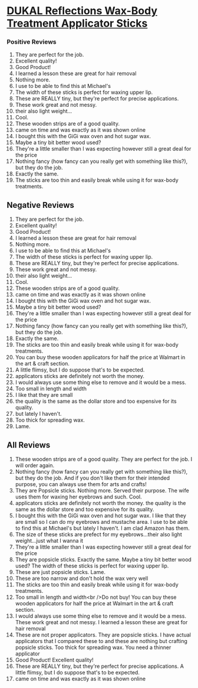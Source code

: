 # [DUKAL Reflections Wax-Body Treatment Applicator Sticks](https://products.checkmycream.com/products/DUKAL-Reflections-Wax-Body-Treatment-Applicator-Sticks.html)

### Positive Reviews

<ol>
      <li>They are perfect for the job.  </li>
      <li>Excellent quality!</li>
      <li>Good Product!</li>
      <li>I learned a lesson these are great for hair removal</li>
      <li>Nothing more.</li>
      <li>I use to be able to find this at Michael&#x27;s</li>
      <li>The width of these sticks is perfect for waxing upper lip.</li>
      <li>These are REALLY tiny, but they&#x27;re perfect for precise applications.</li>
      <li>These work great and not messy.</li>
      <li>their also light weight...</li>
      <li>Cool.</li>
      <li>These wooden strips are of a good quality.</li>
      <li>came on time and was exactly as it was shown online</li>
      <li>I bought this with the GiGi wax oven and hot sugar wax.</li>
      <li>Maybe a tiny bit better wood used?</li>
      <li>They&#x27;re a little smaller than I was expecting however still a great deal for the price</li>
      <li>Nothing fancy (how fancy can you really get with something like this?), but they do the job.</li>
      <li>Exactly the same.</li>
      <li>The sticks are too thin and easily break while using it for wax-body treatments.</li>
</ol>


<h2>Negative Reviews</h2>
<ol>
<li> They are perfect for the job.  </li>
<li> Excellent quality!</li>
<li> Good Product!</li>
<li> I learned a lesson these are great for hair removal</li>
<li> Nothing more.</li>
<li> I use to be able to find this at Michael&#x27;s</li>
<li> The width of these sticks is perfect for waxing upper lip.</li>
<li> These are REALLY tiny, but they&#x27;re perfect for precise applications.</li>
<li> These work great and not messy.</li>
<li> their also light weight...</li>
<li> Cool.</li>
<li> These wooden strips are of a good quality.</li>
<li> came on time and was exactly as it was shown online</li>
<li> I bought this with the GiGi wax oven and hot sugar wax.</li>
<li> Maybe a tiny bit better wood used?</li>
<li> They&#x27;re a little smaller than I was expecting however still a great deal for the price</li>
<li> Nothing fancy (how fancy can you really get with something like this?), but they do the job.</li>
<li> Exactly the same.</li>
<li> The sticks are too thin and easily break while using it for wax-body treatments.</li>
<li> You can buy these wooden applicators for half the price at Walmart in the art &amp; craft section.</li>
<li> A little flimsy, but I do suppose that&#x27;s to be expected.</li>
<li> applicators sticks are definitely not worth the money.  </li>
<li> I would always use some thing else to remove and it would be a mess.  </li>
<li> Too small in length and width</li>
<li> I like that they are small</li>
<li> the quality is the same as the dollar store and too expensive for its quality.</li>
<li> but lately I haven&#x27;t.</li>
<li> Too thick for spreading wax.</li>
<li> Lame.</li>
</ol>

<h2>All Reviews</h2>

<ol>
    <li> These wooden strips are of a good quality. They are perfect for the job.  I will order again.</li>
    <li> Nothing fancy (how fancy can you really get with something like this?), but they do the job. And if you don&#x27;t like them for their intended purpose, you can always use them for arts and crafts!</li>
    <li> They are Popsicle sticks. Nothing more. Served their purpose. The wife uses them for waxing her eyebrows and such. Cool.</li>
    <li> applicators sticks are definitely not worth the money.  the quality is the same as the dollar store and too expensive for its quality.</li>
    <li> I bought this with the GiGi wax oven and hot sugar wax. I like that they are small so I can do my eyebrows and mustache area. I use to be able to find this at Michael&#x27;s but lately I haven&#x27;t. I am clad Amazon has them.</li>
    <li> The size of these sticks are prefect for my eyebrows...their also light weight...just what I wanna it</li>
    <li> They&#x27;re a little smaller than I was expecting however still a great deal for the price</li>
    <li> They are popsicle sticks. Exactly the same. Maybe a tiny bit better wood used? The width of these sticks is perfect for waxing upper lip.</li>
    <li> These are just popsicle sticks. Lame.</li>
    <li> These are too narrow and don&#x27;t hold the wax very well</li>
    <li> The sticks are too thin and easily break while using it for wax-body treatments.</li>
    <li> Too small in length and width&lt;br /&gt;Do not buy! You can buy these wooden applicators for half the price at Walmart in the art &amp; craft section.</li>
    <li> I would always use some thing else to remove and it would be a mess.  These work great and not messy. I learned a lesson these are great for hair removal</li>
    <li> These are not proper applicators. They are popsicle sticks. I have actual applicators that I compared these to and these are nothing but crafting popsicle sticks. Too thick for spreading wax. You need a thinner applicator</li>
    <li> Good Product! Excellent quality!</li>
    <li> These are REALLY tiny, but they&#x27;re perfect for precise applications. A little flimsy, but I do suppose that&#x27;s to be expected.</li>
    <li> came on time and was exactly as it was shown online</li>
</ol>




